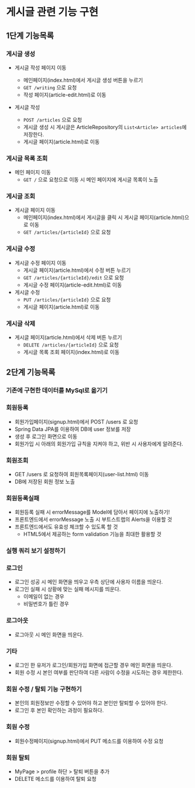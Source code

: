 # 게시글 관련 기능 구현

## 1단계 기능목록

### 게시글 생성

- 게시글 작성 페이지 이동
  - 메인페이지(index.html)에서 게시글 생성 버튼을 누르기
  - `GET /writing` 으로 요청
  - 작성 페이지(article-edit.html)로 이동

- 게시글 작성
  - `POST /articles` 으로 요청
  - 게시글 생성 시 게시글은 ArticleRepository의 `List<Article> articles`에 저장한다.
  - 게시글 페이지(article.html)로 이동

### 게시글 목록 조회

- 메인 페이지 이동
  - `GET /` 으로 요청으로 이동 시 메인 페이지에 게시글 목록이 노출

### 게시글 조회

- 게시글 페이지 이동
  - 메인페이지(index.html)에서 게시글을 클릭 시 게시글 페이지(article.html)으로 이동
  - `GET /articles/{articleId}` 으로 요청

### 게시글 수정

- 게시글 수정 페이지 이동
  - 게시글 페이지(article.html)에서 수정 버튼 누르기
  - `GET /articles/{articleId}/edit` 으로 요청
  - 게시글 수정 페이지(article-edit.html)로 이동
- 게시글 수정
  - `PUT /articles/{articleId}` 으로 요청
  - 게시글 페이지(article.html)로 이동
  
### 게시글 삭제

- 게시글 페이지(article.html)에서 삭제 버튼 누르기
  - `DELETE /articles/{articleId}` 으로 요청
  - 게시글 목록 조회 페이지(index.html)로 이동

## 2단계 기능목록

### 기존에 구현한 데이터를 MySql로 옮기기
### 회원등록
- 회원가입페이지(signup.html)에서 POST /users 로 요청
- Spring Data JPA를 이용하여 DB에 user 정보를 저장
- 생성 후 로그인 화면으로 이동
- 회원가입 시 아래의 회원가입 규칙을 지켜야 하고, 위반 시 사용자에게 알려준다.

### 회원조회
- GET /users 로 요청하여 회원목록페이지(user-list.html) 이동
- DB에 저장된 회원 정보 노출

### 회원등록실패
- 회원등록 실패 시 errorMessage를 Model에 담아서 페이지에 노출하기!
- 프론트엔드에서 errorMessage 노출 시 부트스트랩의 Alerts을 이용할 것
- 프론트엔드에서도 유효성 체크할 수 있도록 할 것
    - HTML5에서 제공하는 form validation 기능을 최대한 활용할 것
    
### 실행 쿼리 보기 설정하기

### 로그인
- 로그인 성공 시 메인 화면을 띄우고 우측 상단에 사용자 이름을 띄운다.
- 로그인 실패 시 상황에 맞는 실패 메시지를 띄운다.
    - 이메일이 없는 경우
    - 비밀번호가 틀린 경우
        
### 로그아웃
- 로그아웃 시 메인 화면을 띄운다.

### 기타
- 로그인 한 유저가 로그인/회원가입 화면에 접근할 경우 메인 화면을 띄운다.
- 회원 수정 시 본인 여부를 판단하여 다른 사람이 수정을 시도하는 경우 제한한다.

### 회원 수정 / 탈퇴 기능 구현하기
- 본인의 회원정보만 수정할 수 있어야 하고 본인만 탈퇴할 수 있어야 한다.
- 로그인 후 본인 확인하는 과정이 필요하다.

### 회원 수정
- 회원수정페이지(signup.html)에서 PUT 메소드를 이용하여 수정 요청

### 회원 탈퇴
- MyPage > profile 하단 > 탈퇴 버튼을 추가
- DELETE 메소드를 이용하여 탈퇴 요청